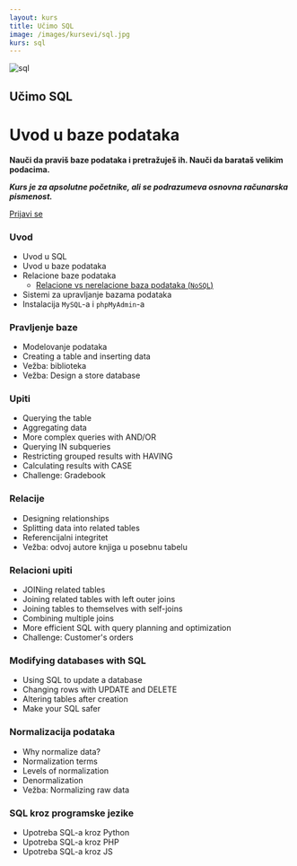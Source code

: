 ```yaml
---
layout: kurs
title: Učimo SQL
image: /images/kursevi/sql.jpg
kurs: sql
---
```


![sql]({{page.image}})

## Učimo SQL
# Uvod u baze podataka

**Nauči da praviš baze podataka i pretražuješ ih. Nauči da barataš velikim podacima.**

***Kurs je za apsolutne početnike, ali se podrazumeva osnovna računarska pismenost.***

<a href="/kursevi/prijava?kurs=8" class="btn float-right">Prijavi se</a>

<!-- https://www.khanacademy.org/computing/computer-programming/sql -->

### Uvod

- Uvod u SQL
- Uvod u baze podataka
- Relacione baze podataka
  - [Relacione vs nerelacione baza podataka (`NoSQL`)](https://www.sitepoint.com/sql-vs-nosql-differences/)
- Sistemi za upravljanje bazama podataka
- Instalacija `MySQL`-a i `phpMyAdmin`-a

### Pravljenje baze

- Modelovanje podataka
- Creating a table and inserting data
- Vežba: biblioteka
- Vežba: Design a store database

### Upiti

- Querying the table
- Aggregating data
- More complex queries with AND/OR
- Querying IN subqueries
- Restricting grouped results with HAVING
- Calculating results with CASE
- Challenge: Gradebook

### Relacije

- Designing relationships
- Splitting data into related tables
- Referencijalni integritet
- Vežba: odvoj autore knjiga u posebnu tabelu

### Relacioni upiti

- JOINing related tables
- Joining related tables with left outer joins
- Joining tables to themselves with self-joins
- Combining multiple joins
- More efficient SQL with query planning and optimization
- Challenge: Customer's orders

### Modifying databases with SQL

- Using SQL to update a database
- Changing rows with UPDATE and DELETE
- Altering tables after creation
- Make your SQL safer

### Normalizacija podataka

- Why normalize data?
- Normalization terms
- Levels of normalization
- Denormalization
- Vežba: Normalizing raw data

### SQL kroz programske jezike

- Upotreba SQL-a kroz Python
- Upotreba SQL-a kroz PHP
- Upotreba SQL-a kroz JS
